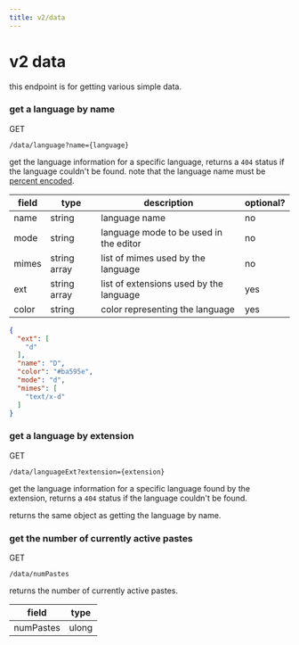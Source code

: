 ```yaml
---
title: v2/data
---
```


# v2 data

this endpoint is for getting various simple data.

### get a language by name

<p class="method">GET</p> <code>/data/language?name=<span class="var">{language}</span></code>

get the language information for a specific language, returns a `404` status if the language couldn't be found. note that the language name must be [percent encoded](https://en.wikipedia.org/wiki/Percent-encoding).

| field | type         | description                             | optional? |
|-------|--------------|-----------------------------------------|-----------|
| name  | string       | language name                           | no        |
| mode  | string       | language mode to be used in the editor  | no        |
| mimes | string array | list of mimes used by the language      | no        |
| ext   | string array | list of extensions used by the language | yes       |
| color | string       | color representing the language         | yes       |

```json
{
  "ext": [
    "d"
  ],
  "name": "D",
  "color": "#ba595e",
  "mode": "d",
  "mimes": [
    "text/x-d"
  ]
}
```

### get a language by extension

<p class="method">GET</p> <code>/data/languageExt?extension=<span class="var">{extension}</span></code>

get the language information for a specific language found by the extension, returns a `404` status if the language couldn't be found.

returns the same object as getting the language by name.

[comment]: <> (TODO: how to get all possible language values? and should they use the name, mode or mime?)

### get the number of currently active pastes

<p class="method">GET</p> <code>/data/numPastes</code>

returns the number of currently active pastes.

| field     | type  |
| ----------|-------|
| numPastes | ulong |
